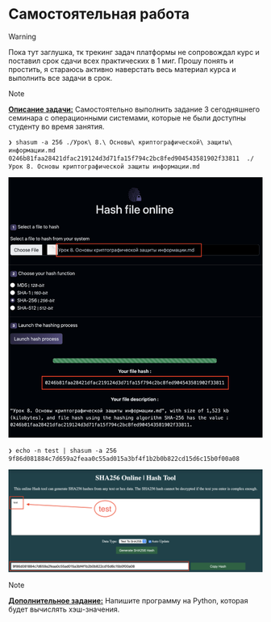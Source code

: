 # Самостоятельная работа

> [!WARNING]
> Пока тут заглушка, тк трекинг задач платформы не сопровождал курс и поставил срок сдачи всех практических в 1 миг.
> Прошу понять и простить, я стараюсь активно наверстать весь материал курса и выполнить все задачи в срок.
> 

> [!NOTE]
> <ins>**Описание задачи:**</ins>
> Самостоятельно выполнить задание 3 сегодняшнего семинара с операционными системами, которые не были доступны студенту во время занятия.

```shell
❯ shasum -a 256 ./Урок\ 8.\ Основы\ криптографической\ защиты\ информации.md
0246b81faa28421dfac219124d3d71fa15f794c2bc8fed904543581902f33811  ./Урок 8. Основы криптографической защиты информации.md
```
![Screenshot](./attachments/Screenshot_2024-11-26_at_23.51.56.png)

```shell
❯ echo -n test | shasum -a 256
9f86d081884c7d659a2feaa0c55ad015a3bf4f1b2b0b822cd15d6c15b0f00a08
```

![Screenshot](./attachments/Screenshot_2024-11-26_at_23.45.06.png)

> [!NOTE]
>  <ins>**Дополнительное задание:**</ins>
> Напишите программу на Python, которая будет вычислять хэш-значения.
> 
